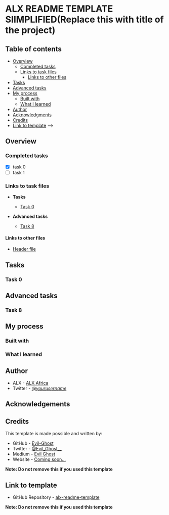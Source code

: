 # ALX README TEMPLATE SIIMPLIFIED(Replace this with title of the project)

## Table of contents

- [Overview](#overview)
  - [Completed tasks](#completed-tasks)
  - [Links to task files](#links-to-task-files)
    - [Links to other files](#links-to-other-files)
- [Tasks](#tasks)
- [Advanced tasks](#advanced-tasks)
- [My process](#my-process)
  - [Built with](#built-with)
  - [What I learned](#what-i-learned)
- [Author](#author)
- [Acknowledgments](#acknowledgements)
- [Credits](#credits)
- [Link to template](#link-to-template)
-->

## Overview

### Completed tasks

- [x] task 0
- [ ] task 1

### Links to task files

- **Tasks**
  - [Task 0][Task 0]

- **Advanced tasks**
  - [Task 8][Task 8]

#### Links to other files
  - [Header file][Header file]


[Task 0]: ./replace-this-with-file-name
[Task 8]: ./replace-this-with-file-name
[Header file]: ./replace-this-with-file-name

## Tasks

### Task 0


## Advanced tasks

### Task 8


## My process

### Built with


### What I learned


## Author

- ALX - [ALX Africa](https://www.alxafrica.com)
- Twitter - [_@yourusername_](https://twitter.com/yourusername)

## Acknowledgements


## Credits

This template is made possible and written by:
- GitHub - [Evil-Ghost](https://github.com/Evil-Ghost)
- Twitter - [@Evil\_Ghost\_\_](https://www.twitter.com/evil_ghost__)
- Medium - [Evil Ghost](https://medium.com/@evilghost)
- Website - [Coming soon...](#)

**Note: Do not remove this if you used this template**

## Link to template

- GitHub Repository - [alx-readme-template](https://github.com/Evil-Ghost/alx-readme-template)

**Note: Do not remove this if you used this template**

